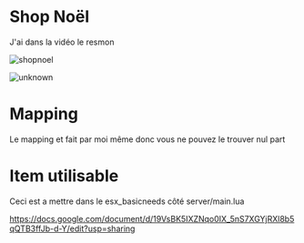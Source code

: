 # Shop Noël 
J'ai dans la vidéo le resmon  

![shopnoel](https://user-images.githubusercontent.com/88659966/144250447-cba7df84-401f-43d0-bfba-02d314751983.PNG)

![unknown](https://user-images.githubusercontent.com/88659966/144250607-76aaee93-aec8-487c-9f4f-0cfe47b14bf1.png)


# Mapping

Le mapping et fait par moi même donc vous ne pouvez le trouver nul part 

# Item utilisable 
 Ceci est a mettre dans le esx_basicneeds côté server/main.lua
 
https://docs.google.com/document/d/19VsBK5IXZNqo0IX_5nS7XGYjRXl8b5qQTB3ffJb-d-Y/edit?usp=sharing



